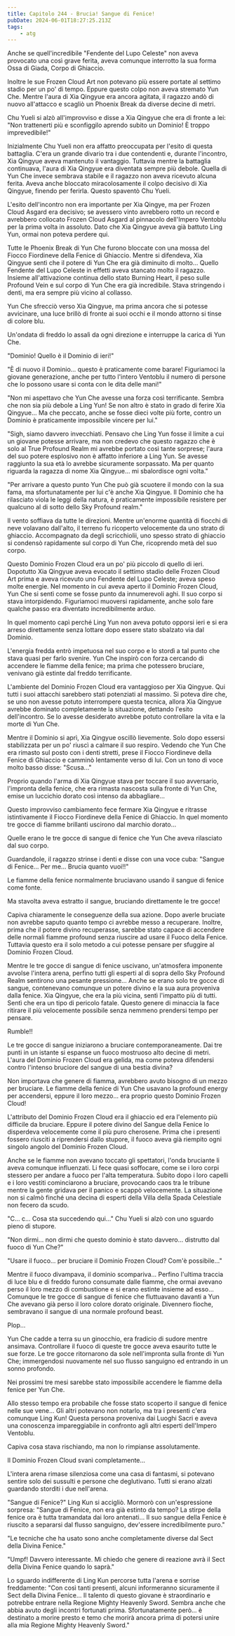 ```yaml
---
title: Capitolo 244 - Brucia! Sangue di Fenice!
pubDate: 2024-06-01T18:27:25.213Z
tags:
    - atg
---
```


Anche se quell'incredibile "Fendente del Lupo Celeste" non aveva provocato una così grave ferita, aveva comunque interrotto la sua forma Ossa di Giada, Corpo di Ghiaccio.


Inoltre le sue Frozen Cloud Art non potevano più essere portate al settimo stadio per un po' di tempo. Eppure questo colpo non aveva stremato Yun Che. Mentre l'aura di Xia Qingyue era ancora agitata, il ragazzo andò di nuovo all'attacco e scagliò un Phoenix Break da diverse decine di metri.


Chu Yueli si alzò all'improvviso e disse a Xia Qingyue che era di fronte a lei: "Non trattenerti più e sconfiggilo aprendo subito un Dominio! È troppo imprevedibile!"


Inizialmente Chu Yueli non era affatto preoccupata per l'esito di questa battaglia. C'era un grande divario tra i due contendenti e, durante l'incontro, Xia Qingyue aveva mantenuto il vantaggio. Tuttavia mentre la battaglia continuava, l'aura di Xia Qingyue era diventata sempre più debole.
Quella di Yun Che invece sembrava stabile e il ragazzo non aveva ricevuto alcuna ferita. Aveva anche bloccato miracolosamente il colpo decisivo di Xia Qingyue, finendo per ferirla. Questo spaventò Chu Yueli.


L'esito dell'incontro non era importante per Xia Qingye, ma per Frozen Cloud Asgard era decisivo; se avessero vinto avrebbero rotto un record e avrebbero collocato Frozen Cloud Asgard al pinnacolo dell'Impero Ventoblu per la prima volta in assoluto. Dato che Xia Qingyue aveva già battuto Ling Yun, ormai non poteva perdere qui.


Tutte le Phoenix Break di Yun Che furono bloccate con una mossa del Fiocco Fiordineve della Fenice di Ghiaccio. Mentre si difendeva, Xia Qingyue sentì che il potere di Yun Che era già diminuito di molto... Quello Fendente del Lupo Celeste in effetti aveva stancato molto il ragazzo. Insieme all'attivazione continua dello stato Burning Heart, il peso sulle Profound Vein e sul corpo di Yun Che era già incredibile. Stava stringendo i denti, ma era sempre più vicino al collasso.


Yun Che sfrecciò verso Xia Qingyue, ma prima ancora che si potesse avvicinare, una luce brillò di fronte ai suoi occhi e il mondo attorno si tinse di colore blu.


Un'ondata di freddo lo assalì da ogni direzione e interruppe la carica di Yun Che.


"Dominio! Quello è il Dominio di ieri!"


"È di nuovo il Dominio... questo è praticamente come barare! Figuriamoci la giovane generazione, anche per tutto l'intero Ventoblu il numero di persone che lo possono usare si conta con le dita delle mani!"


"Non mi aspettavo che Yun Che avesse una forza così terrificante. Sembra che non sia più debole a Ling Yun! Se non altro è stato in grado di ferire Xia Qingyue... Ma che peccato, anche se fosse dieci volte più forte, contro un Dominio è praticamente impossibile vincere per lui."


"Sigh, siamo davvero invecchiati. Pensavo che Ling Yun fosse il limite a cui un giovane potesse arrivare, ma non credevo che questo ragazzo che è solo al True Profound Realm mi avrebbe portato così tante sorprese; l'aura del suo potere esplosivo non è affatto inferiore a Ling Yun. Se avesse raggiunto la sua età lo avrebbe sicuramente sorpassato. Ma per quanto riguarda la ragazza di nome Xia Qingyue... mi sbalordisce ogni volta."


"Per arrivare a questo punto Yun Che può già scuotere il mondo con la sua fama, ma sfortunatamente per lui c'è anche Xia Qingyue. Il Dominio che ha rilasciato viola le leggi della natura, è praticamente impossibile resistere per qualcuno al di sotto dello Sky Profound realm."


Il vento soffiava da tutte le direzioni. Mentre un'enorme quantità di fiocchi di neve volavano dall'alto, il terreno fu ricoperto velocemente da uno strato di ghiaccio. Accompagnato da degli scricchiolii, uno spesso strato di ghiaccio si condensò rapidamente sul corpo di Yun Che, ricoprendo metà del suo corpo.


Questo Dominio Frozen Cloud era un po' più piccolo di quello di ieri. Dopotutto Xia Qingyue aveva evocato il settimo stadio delle Frozen Cloud Art prima e aveva ricevuto uno Fendente del Lupo Celeste; aveva speso molte energie. Nel momento in cui aveva aperto il Dominio Frozen Cloud, Yun Che si sentì come se fosse punto da innumerevoli aghi. Il suo corpo si stava intorpidendo. Figuriamoci muoversi rapidamente, anche solo fare qualche passo era diventato incredibilmente arduo.


In quel momento capì perché Ling Yun non aveva potuto opporsi ieri e si era arreso direttamente senza lottare dopo essere stato sbalzato via dal Dominio.


L'energia fredda entrò impetuosa nel suo corpo e lo stordì a tal punto che stava quasi per farlo svenire. Yun Che inspirò con forza cercando di accendere le fiamme della fenice; ma prima che potessero bruciare, venivano già estinte dal freddo terrificante.


L'ambiente del Dominio Frozen Cloud era vantaggioso per Xia Qingyue. Qui tutti i suoi attacchi sarebbero stati potenziati al massimo. Si poteva dire che, se uno non avesse potuto interrompere questa tecnica, allora Xia Qingyue avrebbe dominato completamente la situazione, dettando l'esito dell'incontro. Se lo avesse desiderato avrebbe potuto controllare la vita e la morte di Yun Che.


Mentre il Dominio si aprì, Xia Qingyue oscillò lievemente. Solo dopo essersi stabilizzata per un po' riuscì a calmare il suo respiro. Vedendo che Yun Che era rimasto sul posto con i denti stretti, prese il Fiocco Fiordineve della Fenice di Ghiaccio e camminò lentamente verso di lui. Con un tono di voce molto basso disse: "Scusa..."


Proprio quando l'arma di Xia Qingyue stava per toccare il suo avversario, l'impronta della fenice, che era rimasta nascosta sulla fronte di Yun Che, emise un luccichio dorato così intenso da abbagliare...


Questo improvviso cambiamento fece fermare Xia Qingyue e ritrasse istintivamente il Fiocco Fiordineve della Fenice di Ghiaccio. In quel momento tre gocce di fiamme brillanti uscirono dal marchio dorato...


Quelle erano le tre gocce di sangue di fenice che Yun Che aveva rilasciato dal suo corpo.


Guardandole, il ragazzo strinse i denti e disse con una voce cuba: "Sangue di Fenice... Per me... Brucia quanto vuoi!!"


Le fiamme della fenice normalmente bruciavano usando il sangue di fenice come fonte.


Ma stavolta aveva estratto il sangue, bruciando direttamente le tre gocce!


Capiva chiaramente le conseguenze della sua azione. Dopo averle bruciate non avrebbe saputo quanto tempo ci avrebbe messo a recuperare. Inoltre, prima che il potere divino recuperasse, sarebbe stato capace di accendere delle normali fiamme profound senza riuscire ad usare il Fuoco della Fenice.
Tuttavia questo era il solo metodo a cui potesse pensare per sfuggire al Dominio Frozen Cloud.


Mentre le tre gocce di sangue di fenice uscivano, un'atmosfera imponente avvolse l'intera arena, perfino tutti gli esperti al di sopra dello Sky Profound Realm sentirono una pesante pressione... Anche se erano solo tre gocce di sangue, contenevano comunque un potere divino e la sua aura proveniva dalla fenice. Xia Qingyue, che era la più vicina, sentì l'impatto più di tutti. Sentì che era un tipo di pericolo fatale. Questo genere di minaccia la face ritirare il più velocemente possibile senza nemmeno prendersi tempo per pensare.


Rumble!!


Le tre gocce di sangue iniziarono a bruciare contemporaneamente.
Dai tre punti in un istante si espanse un fuoco mostruoso alto decine di metri. L'aura del Dominio Frozen Cloud era gelida, ma come poteva difendersi contro l'intenso bruciore del sangue di una bestia divina?


Non importava che genere di fiamma, avrebbero avuto bisogno di un mezzo per bruciare. Le fiamme della fenice di Yun Che usavano la profound energy per accendersi, eppure il loro mezzo... era proprio questo Dominio Frozen Cloud!


L'attributo del Dominio Frozen Cloud era il ghiaccio ed era l'elemento più difficile da bruciare. Eppure il potere divino del Sangue della Fenice lo disperdeva velocemente come il più puro cherosene. Prima che i presenti fossero riusciti a riprendersi dallo stupore, il fuoco aveva già riempito ogni singolo angolo del Dominio Frozen Cloud.


Anche se le fiamme non avevano toccato gli spettatori, l'onda bruciante li aveva comunque influenzati. Li fece quasi soffocare, come se i loro corpi stessero per andare a fuoco per l'alta temperatura. Subito dopo i loro capelli e i loro vestiti cominciarono a bruciare, provocando caos tra le tribune mentre la gente gridava per il panico e scappò velocemente.
La situazione non si calmò finché una decina di esperti della Villa della Spada Celestiale non fecero da scudo.


"C... c... Cosa sta succedendo qui..." Chu Yueli si alzò con uno sguardo pieno di stupore.


"Non dirmi... non dirmi che questo dominio è stato davvero... distrutto dal fuoco di Yun Che?"


"Usare il fuoco... per bruciare il Dominio Frozen Cloud? Com'è possibile..."


Mentre il fuoco divampava, il dominio scompariva... Perfino l'ultima traccia di luce blu e di freddo furono consumate dalle fiamme, che ormai avevano perso il loro mezzo di combustione e si erano estinte insieme ad esso...
Comunque le tre gocce di sangue di fenice che fluttuavano davanti a Yun Che avevano già perso il loro colore dorato originale. Divennero fioche, sembravano il sangue di una normale profound beast.


Plop...


Yun Che cadde a terra su un ginocchio, era fradicio di sudore mentre ansimava. Controllare il fuoco di queste tre gocce aveva esaurito tutte le sue forze. Le tre gocce ritornarono da sole nell'impronta sulla fronte di Yun Che; immergendosi nuovamente nel suo flusso sanguigno ed entrando in un sonno profondo.


Nei prossimi tre mesi sarebbe stato impossibile accendere le fiamme della fenice per Yun Che.


Allo stesso tempo era probabile che fosse stato scoperto il sangue di fenice nelle sue vene... Gli altri potevano non notarlo, ma tra i presenti c'era comunque Ling Kun! Questa persona proveniva dai Luoghi Sacri e aveva una conoscenza impareggiabile in confronto agli altri esperti dell'Impero Ventoblu.


Capiva cosa stava rischiando, ma non lo rimpianse assolutamente.


Il Dominio Frozen Cloud svanì completamente...


L'intera arena rimase silenziosa come una casa di fantasmi, si potevano sentire solo dei sussulti e persone che deglutivano. Tutti si erano alzati guardando storditi i due nell'arena.


"Sangue di Fenice?" Ling Kun si accigliò. Mormorò con un'espressione sorpresa: "Sangue di Fenice, non era già estinto da tempo?
La stirpe della fenice ora è tutta tramandata dai loro antenati... Il suo sangue della Fenice è riuscito a separarsi dal flusso sanguigno, dev'essere incredibilmente puro."


"Le tecniche che ha usato sono anche completamente diverse dal Sect della Divina Fenice."


"Umpf! Davvero interessante. Mi chiedo che genere di reazione avrà il Sect della Divina Fenice quando lo saprà."


Lo sguardo indifferente di Ling Kun percorse tutta l'arena e sorrise freddamente: "Con così tanti presenti, alcuni informeranno sicuramente il Sect della Divina Fenice...
Il talento di questo giovane è straordinario e potrebbe entrare nella Regione Mighty Heavenly Sword. Sembra anche che abbia avuto degli incontri fortunati prima. Sfortunatamente però... è destinato a morire presto e temo che morirà ancora prima di potersi unire alla mia Regione Mighty Heavenly Sword."
